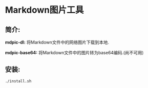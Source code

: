 # Markdown图片工具

## 简介:

**mdpic-dl:** 将Markdown文件中的网络图片下载到本地.

**mdpic-base64:** 将Markdown文件中的图片转为base64编码.(尚不可用)

## 安装: 

```
./install.sh
```

